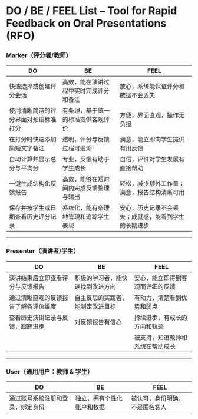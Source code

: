 # DO / BE / FEEL List – Tool for Rapid Feedback on Oral Presentations (RFO)

### Marker（评分者/教师）

| **DO** | **BE** | **FEEL** |
|--------|--------|-----------|
| 快速选择或创建评分会话 | 高效，能在演讲过程中实时完成评分和备注 | 放心，系统能保证评分和数据不会丢失 |
| 使用清晰简洁的评分界面对预设标准打分 | 有条理，基于统一的标准提供客观评价 | 方便，界面直观，操作无负担 |
| 在打分时快速添加简短文字备注 | 透明，评分与反馈过程可追溯 | 满意，能立即向学生提供有用反馈 |
| 自动计算并显示总分与平均分 | 专业，反馈有助于学生成长 | 自信，评价对学生发展有直接帮助 |
| 一键生成结构化反馈报告 | 高效，能够在短时间内完成反馈整理与输出 | 轻松，减少额外工作量；满意，报告结构清晰可用 |
| 保存并按学生或日期查看历史评分记录 | 系统化，能有条理地管理和追踪学生表现 | 安心，历史记录不会丢失；成就感，能看到学生的长期进步 |

---

### Presenter（演讲者/学生）

| **DO** | **BE** | **FEEL** |
|--------|--------|-----------|
| 演讲结束后立即查看评分与反馈报告 | 积极的学习者，能快速找到改进方向 | 安心，能立即得到客观而详细的反馈 |
| 通过清晰直观的反馈报告了解各评价维度 | 自主反思的实践者，能制定改进目标 | 有动力，清楚看到优势和弱点 |
| 查看历史演讲记录与反馈，跟踪进步 | 对反馈报告有信心 | 持续进步，有成长的方向和轨迹 |
|  |  | 被支持，知道教师和系统在帮助成长 |

---

### User（通用用户：教师 & 学生）

| **DO** | **BE** | **FEEL** |
|--------|--------|-----------|
| 通过账号系统注册和登录，绑定身份 | 独立，拥有个性化账户和数据 | 被认可，身份明确，不是匿名客人 |

